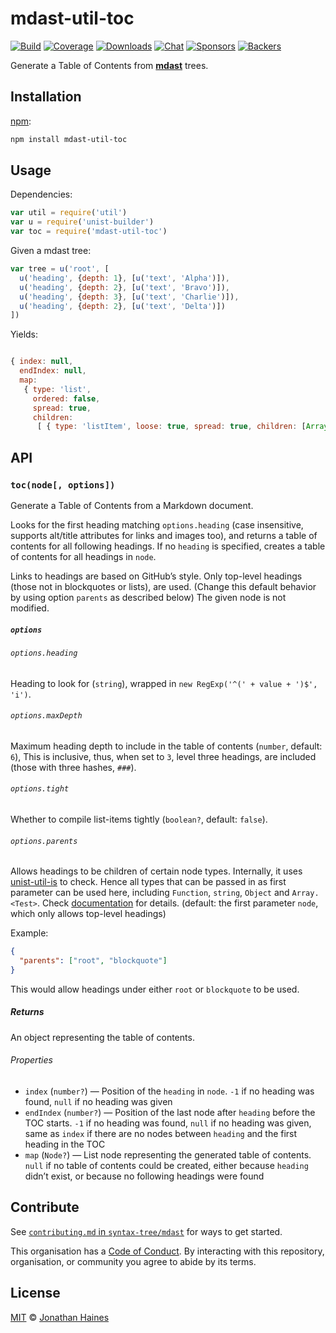 # mdast-util-toc

[![Build][build-badge]][build]
[![Coverage][coverage-badge]][coverage]
[![Downloads][downloads-badge]][downloads]
[![Chat][chat-badge]][chat]
[![Sponsors][sponsors-badge]][collective]
[![Backers][backers-badge]][collective]

Generate a Table of Contents from **[mdast][]** trees.

## Installation

[npm][]:

```bash
npm install mdast-util-toc
```

## Usage

Dependencies:

```javascript
var util = require('util')
var u = require('unist-builder')
var toc = require('mdast-util-toc')
```

Given a mdast tree:

```javascript
var tree = u('root', [
  u('heading', {depth: 1}, [u('text', 'Alpha')]),
  u('heading', {depth: 2}, [u('text', 'Bravo')]),
  u('heading', {depth: 3}, [u('text', 'Charlie')]),
  u('heading', {depth: 2}, [u('text', 'Delta')])
])
```

Yields:

```javascript

{ index: null,
  endIndex: null,
  map: 
   { type: 'list',
     ordered: false,
     spread: true,
     children: 
      [ { type: 'listItem', loose: true, spread: true, children: [Array] } ] } }
```

## API

### `toc(node[, options])`

Generate a Table of Contents from a Markdown document.

Looks for the first heading matching `options.heading` (case insensitive,
supports alt/title attributes for links and images too), and returns a table
of contents for all following headings.
If no `heading` is specified, creates a table of contents for all headings in
`node`.

Links to headings are based on GitHub’s style.
Only top-level headings (those not in blockquotes or lists), are used.
(Change this default behavior by using option `parents` as described below)
The given node is not modified.

##### `options`

###### `options.heading`

Heading to look for (`string`), wrapped in `new RegExp('^(' + value + ')$', 'i')`.

###### `options.maxDepth`

Maximum heading depth to include in the table of contents (`number`, default:
`6`),
This is inclusive, thus, when set to `3`, level three headings, are included
(those with three hashes, `###`).

###### `options.tight`

Whether to compile list-items tightly (`boolean?`, default: `false`).

###### `options.parents`

Allows headings to be children of certain node types.
Internally, it uses
[unist-util-is](https://github.com/syntax-tree/unist-util-is) to check.
Hence all types that can be passed in as first parameter can be used here,
including `Function`, `string`, `Object` and `Array.<Test>`.
Check
[documentation](https://github.com/syntax-tree/unist-util-is#readme)
for details.
(default: the first parameter `node`, which only allows top-level headings)

Example:

```json
{
  "parents": ["root", "blockquote"]
}
```

This would allow headings under either `root` or `blockquote` to be used.

##### Returns

An object representing the table of contents.

###### Properties

*   `index` (`number?`)
    — Position of the `heading` in `node`.  `-1` if no heading
    was found, `null` if no heading was given
*   `endIndex` (`number?`)
    — Position of the last node after `heading` before the TOC starts.
    `-1` if no heading was found, `null` if no heading was given,
    same as `index` if there are no nodes between `heading` and the
    first heading in the TOC
*   `map` (`Node?`)
    — List node representing the generated table of contents.
    `null` if no table of contents could be created, either because
    `heading` didn’t exist, or because no following headings were found

## Contribute

See [`contributing.md` in `syntax-tree/mdast`][contributing] for ways to get
started.

This organisation has a [Code of Conduct][coc].  By interacting with this
repository, organisation, or community you agree to abide by its terms.

## License

[MIT][license] © [Jonathan Haines][author]

<!-- Definitions -->

[build-badge]: https://img.shields.io/travis/syntax-tree/mdast-util-toc.svg

[build]: https://travis-ci.org/syntax-tree/mdast-util-toc

[coverage-badge]: https://img.shields.io/codecov/c/github/syntax-tree/mdast-util-toc.svg

[coverage]: https://codecov.io/github/syntax-tree/mdast-util-toc

[downloads-badge]: https://img.shields.io/npm/dm/mdast-util-toc.svg

[downloads]: https://www.npmjs.com/package/mdast-util-toc

[chat-badge]: https://img.shields.io/badge/join%20the%20community-on%20spectrum-7b16ff.svg

[chat]: https://spectrum.chat/unified/remark

[sponsors-badge]: https://opencollective.com/unified/sponsors/badge.svg

[backers-badge]: https://opencollective.com/unified/backers/badge.svg

[collective]: https://opencollective.com/unified

[npm]: https://docs.npmjs.com/cli/install

[license]: license

[author]: https://barrythepenguin.github.io

[mdast]: https://github.com/syntax-tree/mdast

[contributing]: https://github.com/syntax-tree/mdast/blob/master/contributing.md

[coc]: https://github.com/syntax-tree/mdast/blob/master/code-of-conduct.md
